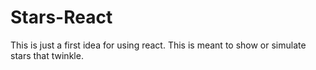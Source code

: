 # Stars-React
This is just a first idea for using react. This is meant to show or simulate stars that twinkle. 

